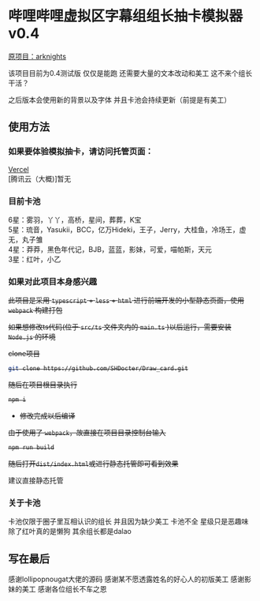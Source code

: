 # 哔哩哔哩虚拟区字幕组组长抽卡模拟器v0.4

[原项目：arknights](https://github.com/lollipopnougat/arknights)<br>

该项目目前为0.4测试版 仅仅是能跑 还需要大量的文本改动和美工 这不来个组长干活？

之后版本会使用新的背景以及字体 并且卡池会持续更新（前提是有美工）

## 使用方法

### 如果要体验模拟抽卡，请访问托管页面：<br>

[Vercel](https://draw-card.vercel.app/)<br>
[腾讯云（大概)]暂无<br>

### 目前卡池

6星：雾羽，丫丫，高桥，星间，葬葬，K宝<br>
5星：琉音，Yasukii，BCC，亿万Hideki，王子，Jerry，大桂鱼，冷场王，虚无，丸子雏<br>
4星：莽莽，黑色年代记，BJB，蓝蓝，影妹，可爱，喵帕斯，天元<br>
3星：红叶，小乙

### 如果对此项目本身感兴趣

<s>此项目是采用 `typescript` + `less` + `html` 进行前端开发的小型静态页面，使用 `webpack` 构建打包

如果想修改ts代码(位于 `src/ts` 文件夹内的 `main.ts` )以后运行，需要安装 `Node.js` 的环境

clone项目

```bash
git clone https://github.com/SHDocter/Draw_card.git
```

随后在项目根目录执行

```bash
npm i
```

- 修改完成以后编译

由于使用了 `webpack`，故直接在项目目录控制台输入

```bash
npm run build
```

随后打开`dist/index.html`或进行静态托管即可看到效果</s><br>

建议直接静态托管

### 关于卡池

卡池仅限于圈子里互相认识的组长 并且因为缺少美工 卡池不全 星级只是恶趣味 除了红叶真的是懒狗 其余组长都是dalao

## 写在最后

感谢lollipopnougat大佬的源码 感谢某不愿透露姓名的好心人的初版美工 感谢影妹的美工 感谢各位组长不车之恩